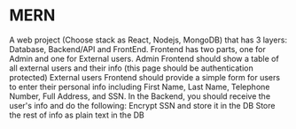# MERN
A web project (Choose stack as React, Nodejs, MongoDB) that has 3 layers: Database, Backend/API and FrontEnd.
Frontend has two parts, one for Admin and one for External users.
Admin Frontend should show a table of all external users and their info (this page should be authentication protected)
External users Frontend should provide a simple form for users to enter their personal info including First Name, Last Name, Telephone Number, Full Address, and SSN.
In the Backend, you should receive the user's info and do the following:
Encrypt SSN and store it in the DB
Store the rest of info as plain text in the DB
